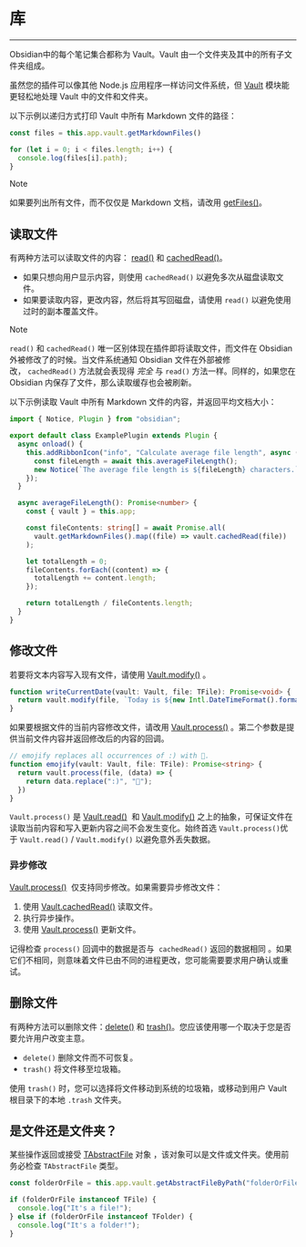# 库
---
Obsidian中的每个笔记集合都称为 Vault。Vault 由一个文件夹及其中的所有子文件夹组成。

虽然您的插件可以像其他 Node.js 应用程序一样访问文件系统，但 [Vault](https://docs.obsidian.md/Reference/TypeScript+API/Vault/Vault) 模块能更轻松地处理 Vault 中的文件和文件夹。

以下示例以递归方式打印 Vault 中所有 Markdown 文件的路径：

```ts
const files = this.app.vault.getMarkdownFiles()

for (let i = 0; i < files.length; i++) {
  console.log(files[i].path);
}
```


> [!NOTE] 
> 
> 如果要列出所有文件，而不仅仅是 Markdown 文档，请改用 [getFiles()](https://docs.obsidian.md/Reference/TypeScript+API/Vault/getFiles)。

## 读取文件

有两种方法可以读取文件的内容： [read()](https://docs.obsidian.md/Reference/TypeScript+API/Vault/read) 和 [cachedRead()](https://docs.obsidian.md/Reference/TypeScript+API/Vault/cachedRead)。

- 如果只想向用户显示内容，则使用 `cachedRead()` 以避免多次从磁盘读取文件。
- 如果要读取内容，更改内容，然后将其写回磁盘，请使用 `read()` 以避免使用过时的副本覆盖文件。


> [!NOTE] 
> 
> `read()` 和 `cachedRead()` 唯一区别体现在插件即将读取文件，而文件在 Obsidian 外被修改了的时候。当文件系统通知 Obsidian 文件在外部被修改， `cachedRead()` 方法就会表现得 _完全_ 与 `read()` 方法一样。同样的，如果您在 Obsidian 内保存了文件，那么读取缓存也会被刷新。

以下示例读取 Vault 中所有 Markdown 文件的内容，并返回平均文档大小：

```ts
import { Notice, Plugin } from "obsidian";

export default class ExamplePlugin extends Plugin {
  async onload() {
    this.addRibbonIcon("info", "Calculate average file length", async () => {
      const fileLength = await this.averageFileLength();
      new Notice(`The average file length is ${fileLength} characters.`);
    });
  }

  async averageFileLength(): Promise<number> {
    const { vault } = this.app;

    const fileContents: string[] = await Promise.all(
      vault.getMarkdownFiles().map((file) => vault.cachedRead(file))
    );

    let totalLength = 0;
    fileContents.forEach((content) => {
      totalLength += content.length;
    });

    return totalLength / fileContents.length;
  }
}
```

## 修改文件

若要将文本内容写入现有文件，请使用 [Vault.modify()](https://docs.obsidian.md/Reference/TypeScript+API/Vault/modify) 。

```ts
function writeCurrentDate(vault: Vault, file: TFile): Promise<void> {
  return vault.modify(file, `Today is ${new Intl.DateTimeFormat().format(new Date())}.`);
}
```

如果要根据文件的当前内容修改文件，请改用 [Vault.process()](https://docs.obsidian.md/Reference/TypeScript+API/Vault/process) 。第二个参数是提供当前文件内容并返回修改后的内容的回调。

```ts
// emojify replaces all occurrences of :) with 🙂.
function emojify(vault: Vault, file: TFile): Promise<string> {
  return vault.process(file, (data) => {
    return data.replace(":)", "🙂");
  })
}
```

`Vault.process()` 是 [Vault.read()](https://docs.obsidian.md/Reference/TypeScript+API/Vault/read)  和 [Vault.modify()](https://docs.obsidian.md/Reference/TypeScript+API/Vault/modify) 之上的抽象，可保证文件在读取当前内容和写入更新内容之间不会发生变化。始终首选 `Vault.process()`优于 `Vault.read()` / `Vault.modify()` 以避免意外丢失数据。

### 异步修改

[Vault.process()](https://docs.obsidian.md/Reference/TypeScript+API/Vault/process)  仅支持同步修改。如果需要异步修改文件：

1. 使用 [Vault.cachedRead()](https://docs.obsidian.md/Reference/TypeScript+API/Vault/cachedRead) 读取文件。
2. 执行异步操作。
3. 使用 [Vault.process()](https://docs.obsidian.md/Reference/TypeScript+API/Vault/process) 更新文件。

记得检查 `process()` 回调中的数据是否与  `cachedRead()` 返回的数据相同 。如果它们不相同，则意味着文件已由不同的进程更改，您可能需要要求用户确认或重试。

## 删除文件

有两种方法可以删除文件：[delete()](https://docs.obsidian.md/Reference/TypeScript+API/Vault/delete) 和 [trash()](https://docs.obsidian.md/Reference/TypeScript+API/Vault/trash)。您应该使用哪一个取决于您是否要允许用户改变主意。

- `delete()` 删除文件而不可恢复。
- `trash()` 将文件移至垃圾箱。

使用 `trash()` 时，您可以选择将文件移动到系统的垃圾箱，或移动到用户 Vault 根目录下的本地 `.trash` 文件夹。

## 是文件还是文件夹？

某些操作返回或接受 [TAbstractFile](https://docs.obsidian.md/Reference/TypeScript+API/TAbstractFile) 对象 ，该对象可以是文件或文件夹。使用前务必检查 `TAbstractFile` 类型。

```ts
const folderOrFile = this.app.vault.getAbstractFileByPath("folderOrFile");

if (folderOrFile instanceof TFile) {
  console.log("It's a file!");
} else if (folderOrFile instanceof TFolder) {
  console.log("It's a folder!");
}
```
